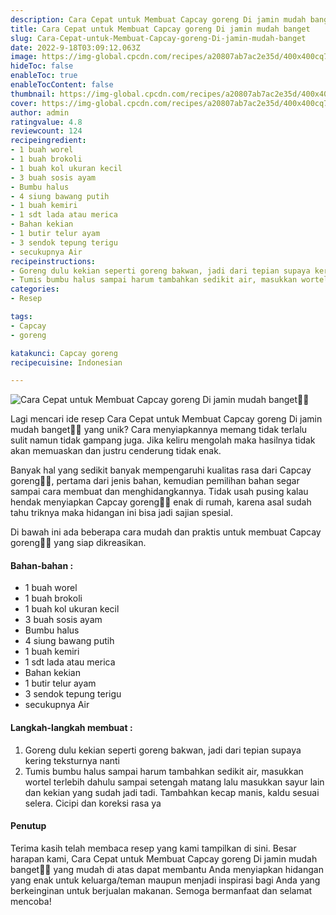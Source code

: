 ```yaml
---
description: Cara Cepat untuk Membuat Capcay goreng Di jamin mudah banget"
title: Cara Cepat untuk Membuat Capcay goreng Di jamin mudah banget
slug: Cara-Cepat-untuk-Membuat-Capcay-goreng-Di-jamin-mudah-banget
date: 2022-9-18T03:09:12.063Z
image: https://img-global.cpcdn.com/recipes/a20807ab7ac2e35d/400x400cq70/photo.jpg
hideToc: false
enableToc: true
enableTocContent: false
thumbnail: https://img-global.cpcdn.com/recipes/a20807ab7ac2e35d/400x400cq70/photo.jpg
cover: https://img-global.cpcdn.com/recipes/a20807ab7ac2e35d/400x400cq70/photo.jpg
author: admin
ratingvalue: 4.8
reviewcount: 124
recipeingredient:
- 1 buah worel
- 1 buah brokoli
- 1 buah kol ukuran kecil
- 3 buah sosis ayam
- Bumbu halus
- 4 siung bawang putih
- 1 buah kemiri
- 1 sdt lada atau merica
- Bahan kekian
- 1 butir telur ayam
- 3 sendok tepung terigu
- secukupnya Air
recipeinstructions:
- Goreng dulu kekian seperti goreng bakwan, jadi dari tepian supaya kering teksturnya nanti
- Tumis bumbu halus sampai harum tambahkan sedikit air, masukkan wortel terlebih dahulu sampai setengah matang lalu masukkan sayur lain dan kekian yang sudah jadi tadi. Tambahkan kecap manis, kaldu sesuai selera. Cicipi dan koreksi rasa ya
categories:
- Resep

tags:
- Capcay
- goreng

katakunci: Capcay goreng
recipecuisine: Indonesian

---
```


![Cara Cepat untuk Membuat Capcay goreng Di jamin mudah banget👩‍🍳](https://img-global.cpcdn.com/recipes/a20807ab7ac2e35d/400x400cq70/photo.jpg)

Lagi mencari ide resep Cara Cepat untuk Membuat Capcay goreng Di jamin mudah banget👩‍🍳 yang unik? Cara menyiapkannya memang tidak terlalu sulit namun tidak gampang juga. Jika keliru mengolah maka hasilnya tidak akan memuaskan dan justru cenderung tidak enak.

Banyak hal yang sedikit banyak mempengaruhi kualitas rasa dari Capcay goreng👩‍🍳, pertama dari jenis bahan, kemudian pemilihan bahan segar sampai cara membuat dan menghidangkannya. Tidak usah pusing kalau hendak menyiapkan Capcay goreng👩‍🍳 enak di rumah, karena asal sudah tahu triknya maka hidangan ini bisa jadi sajian spesial.

Di bawah ini ada beberapa cara mudah dan praktis untuk membuat Capcay goreng👩‍🍳 yang siap dikreasikan.

<!--inarticleads1-->

#### Bahan-bahan :

- 1 buah worel
- 1 buah brokoli
- 1 buah kol ukuran kecil
- 3 buah sosis ayam
- Bumbu halus
- 4 siung bawang putih
- 1 buah kemiri
- 1 sdt lada atau merica
- Bahan kekian
- 1 butir telur ayam
- 3 sendok tepung terigu
- secukupnya Air

<!--inarticleads2-->

#### Langkah-langkah membuat :

1. Goreng dulu kekian seperti goreng bakwan, jadi dari tepian supaya kering teksturnya nanti
1. Tumis bumbu halus sampai harum tambahkan sedikit air, masukkan wortel terlebih dahulu sampai setengah matang lalu masukkan sayur lain dan kekian yang sudah jadi tadi. Tambahkan kecap manis, kaldu sesuai selera. Cicipi dan koreksi rasa ya

#### Penutup

Terima kasih telah membaca resep yang kami tampilkan di sini. Besar harapan kami, Cara Cepat untuk Membuat Capcay goreng Di jamin mudah banget👩‍🍳 yang mudah di atas dapat membantu Anda menyiapkan hidangan yang enak untuk keluarga/teman maupun menjadi inspirasi bagi Anda yang berkeinginan untuk berjualan makanan. Semoga bermanfaat dan selamat mencoba!